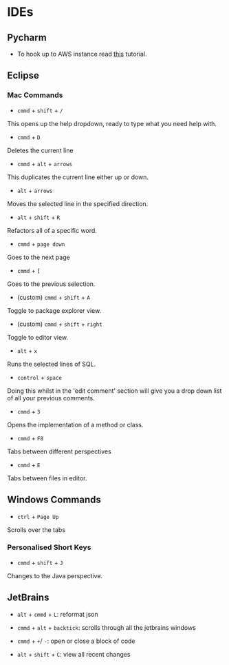 # IDEs

## Pycharm

* To hook up to AWS instance read [this](https://minhoryang.github.io/en/posts/connect-aws-ec2-instance-with-pycharm-professional/) tutorial.

## Eclipse

### Mac Commands

* `cmmd` + `shift` + `/`

This opens up the help dropdown, ready to type what you need help with.

* `cmmd` + `D`

Deletes the current line

* `cmmd` + `alt` + `arrows`

This duplicates the current line either up or down.

* `alt` + `arrows`

Moves the selected line in the specified direction.

* `alt` + `shift` + `R`

Refactors all of a specific word.

* `cmmd` + `page down`

Goes to the next page

* `cmmd` + `[`

Goes to the previous selection.

* (custom) `cmmd` + `shift` + `A`

Toggle to package explorer view.

* (custom) `cmmd` + `shift` + `right`

Toggle to editor view.

* `alt` + `x`

Runs the selected lines of SQL.

* `control` + `space`

Doing this whilst in the 'edit comment' section will give you a drop down list of all your previous comments.

* `cmmd` + `3`

Opens the implementation of a method or class.

* `cmmd` + `F8`

Tabs between different perspectives

* `cmmd` + `E`

Tabs between files in editor.

## Windows Commands

* `ctrl` + `Page Up`

Scrolls over the tabs

### Personalised Short Keys

* `cmmd` + `shift` + `J`

Changes to the Java perspective.

## JetBrains

* `alt` + `cmmd` + `L`: reformat json 

* `cmmd` + `alt` + `backtick`: scrolls through all the jetbrains windows

* `cmmd` + `+`/ `-`: open or close a block of code

* `alt` + `shift` + `C`: view all recent changes
